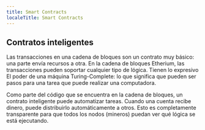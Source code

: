 ```yaml
---
title: Smart Contracts
localeTitle: Smart Contracts
---
```

## Contratos inteligentes

Las transacciones en una cadena de bloques son un contrato muy básico: una parte envía recursos a otra. En la cadena de bloques Etherium, las transacciones pueden soportar cualquier tipo de lógica. Tienen lo expresivo El poder de una máquina Turing-Complete: lo que significa que pueden ser pasos para una tarea que puede realizar una computadora.

Como parte del código que se encuentra en la cadena de bloques, un contrato inteligente puede automatizar tareas. Cuando una cuenta recibe dinero, puede distribuirlo automáticamente a otros. Esto es completamente transparente para que todos los nodos (mineros) puedan ver qué lógica se está ejecutando.
